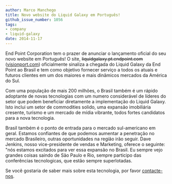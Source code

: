 ```yaml
---
author: Marco Manchego
title: Novo website do Liquid Galaxy em Português!
github_issue_number: 1056
tags:
- company
- liquid-galaxy
date: 2014-11-17
---
```


End Point Corporation tem o prazer de anunciar o lançamento oficial do seu novo website em Português! O site, ~~liquidgalaxy.pt.endpoint.com~~ ([visionport.com](https://www.visionport.com/)) oficialmente sinaliza a chegada do Liquid Galaxy da End Point ao Brasil e tem como objetivo fornecer serviço a todos os atuais e futuros clientes em um dos maiores e mais dinâmicos mercados da América do Sul.

Com uma população de mais 200 milhões, o Brasil também é um rápido adoptante de novas tecnologias com um numero considerável de líderes do setor que podem beneficiar diretamente a implementação do Liquid Galaxy. Isto inclui um setor de commodities solido, uma expansão imobiliária cresente, turismo e um mercado de mídia vibrante, todos fortes candidatos para a nova tecnologia.

Brasil também é o ponto de entrada para o mercado sul-americano em geral. Estamos confiantes de que podemos aumentar a penetração no mercado Brasileiro, outras oportunidades na região irão seguir. Dave Jenkins, nosso vice-presidente de vendas e Marketing, oferece o seguinte: "nós estamos excitados para ver essa expansão no Brasil. Eu sempre vejo grandes coisas saindo de São Paulo e Rio, sempre participo das conferências tecnologicas, que estão sempre superlotadas.

Se você gostaria de saber mais sobre esta tecnologia, por favor [contacte-nos](https://www.visionport.com/contact/).
